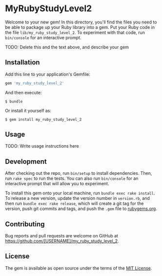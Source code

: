 # MyRubyStudyLevel2

Welcome to your new gem! In this directory, you'll find the files you need to be able to package up your Ruby library into a gem. Put your Ruby code in the file `lib/my_ruby_study_level_2`. To experiment with that code, run `bin/console` for an interactive prompt.

TODO: Delete this and the text above, and describe your gem

## Installation

Add this line to your application's Gemfile:

```ruby
gem 'my_ruby_study_level_2'
```

And then execute:

    $ bundle

Or install it yourself as:

    $ gem install my_ruby_study_level_2

## Usage

TODO: Write usage instructions here

## Development

After checking out the repo, run `bin/setup` to install dependencies. Then, run `rake spec` to run the tests. You can also run `bin/console` for an interactive prompt that will allow you to experiment.

To install this gem onto your local machine, run `bundle exec rake install`. To release a new version, update the version number in `version.rb`, and then run `bundle exec rake release`, which will create a git tag for the version, push git commits and tags, and push the `.gem` file to [rubygems.org](https://rubygems.org).

## Contributing

Bug reports and pull requests are welcome on GitHub at https://github.com/[USERNAME]/my_ruby_study_level_2.

## License

The gem is available as open source under the terms of the [MIT License](https://opensource.org/licenses/MIT).
